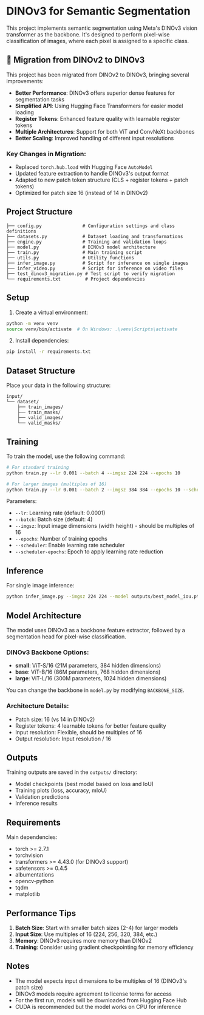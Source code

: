 # DINOv3 for Semantic Segmentation

This project implements semantic segmentation using Meta's DINOv3 vision transformer as the backbone. It's designed to perform pixel-wise classification of images, where each pixel is assigned to a specific class.

## 🔄 Migration from DINOv2 to DINOv3

This project has been migrated from DINOv2 to DINOv3, bringing several improvements:

- **Better Performance**: DINOv3 offers superior dense features for segmentation tasks
- **Simplified API**: Using Hugging Face Transformers for easier model loading
- **Register Tokens**: Enhanced feature quality with learnable register tokens
- **Multiple Architectures**: Support for both ViT and ConvNeXt backbones
- **Better Scaling**: Improved handling of different input resolutions

### Key Changes in Migration:
- Replaced `torch.hub.load` with Hugging Face `AutoModel` 
- Updated feature extraction to handle DINOv3's output format
- Adapted to new patch token structure (CLS + register tokens + patch tokens)
- Optimized for patch size 16 (instead of 14 in DINOv2)

## Project Structure

```
├── config.py               # Configuration settings and class definitions
├── datasets.py             # Dataset loading and transformations  
├── engine.py               # Training and validation loops
├── model.py                # DINOv3 model architecture 
├── train.py                # Main training script
├── utils.py                # Utility functions
├── infer_image.py          # Script for inference on single images
├── infer_video.py          # Script for inference on video files
├── test_dinov3_migration.py # Test script to verify migration
└── requirements.txt         # Project dependencies
```

## Setup

1. Create a virtual environment:
```bash
python -m venv venv
source venv/bin/activate  # On Windows: .\venv\Scripts\activate
```

2. Install dependencies:
```bash
pip install -r requirements.txt
```

## Dataset Structure

Place your data in the following structure:
```
input/
└── dataset/
    ├── train_images/
    ├── train_masks/
    ├── valid_images/
    └── valid_masks/
```

## Training

To train the model, use the following command:

```bash
# For standard training
python train.py --lr 0.001 --batch 4 --imgsz 224 224 --epochs 10

# For larger images (multiples of 16)
python train.py --lr 0.001 --batch 2 --imgsz 384 384 --epochs 10 --scheduler --scheduler-epochs 8
```

Parameters:
- `--lr`: Learning rate (default: 0.0001)
- `--batch`: Batch size (default: 4)
- `--imgsz`: Input image dimensions (width height) - should be multiples of 16
- `--epochs`: Number of training epochs
- `--scheduler`: Enable learning rate scheduler
- `--scheduler-epochs`: Epoch to apply learning rate reduction

## Inference

For single image inference:
```bash
python infer_image.py --imgsz 224 224 --model outputs/best_model_iou.pth
```

## Model Architecture

The model uses DINOv3 as a backbone feature extractor, followed by a segmentation head for pixel-wise classification. 

### DINOv3 Backbone Options:
- **small**: ViT-S/16 (21M parameters, 384 hidden dimensions)
- **base**: ViT-B/16 (86M parameters, 768 hidden dimensions)  
- **large**: ViT-L/16 (300M parameters, 1024 hidden dimensions)

You can change the backbone in `model.py` by modifying `BACKBONE_SIZE`.

### Architecture Details:
- Patch size: 16 (vs 14 in DINOv2)
- Register tokens: 4 learnable tokens for better feature quality
- Input resolution: Flexible, should be multiples of 16
- Output resolution: Input resolution / 16

## Outputs

Training outputs are saved in the `outputs/` directory:
- Model checkpoints (best model based on loss and IoU)
- Training plots (loss, accuracy, mIoU)
- Validation predictions  
- Inference results

## Requirements

Main dependencies:
- torch >= 2.7.1
- torchvision
- transformers >= 4.43.0 (for DINOv3 support)
- safetensors >= 0.4.5
- albumentations
- opencv-python
- tqdm
- matplotlib

## Performance Tips

1. **Batch Size**: Start with smaller batch sizes (2-4) for larger models
2. **Input Size**: Use multiples of 16 (224, 256, 320, 384, etc.)
3. **Memory**: DINOv3 requires more memory than DINOv2
4. **Training**: Consider using gradient checkpointing for memory efficiency

## Notes

- The model expects input dimensions to be multiples of 16 (DINOv3's patch size)
- DINOv3 models require agreement to license terms for access
- For the first run, models will be downloaded from Hugging Face Hub
- CUDA is recommended but the model works on CPU for inference
